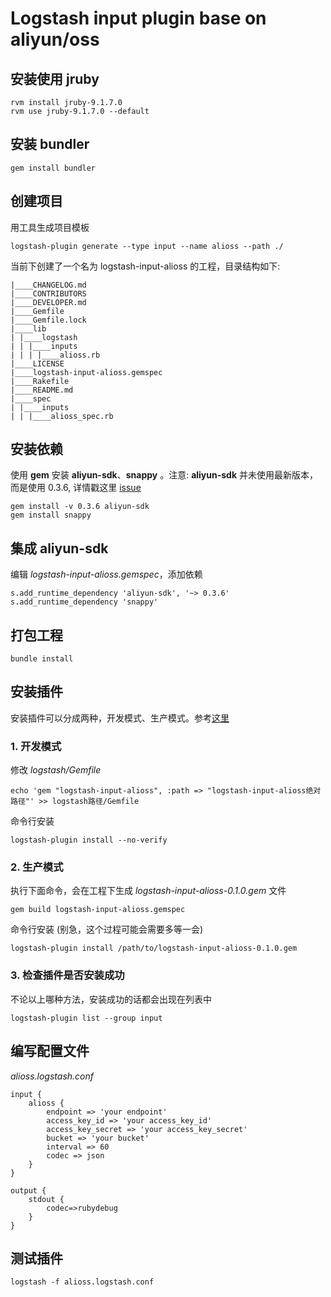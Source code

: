 # Logstash input plugin base on aliyun/oss

## 安装使用 **jruby**
    
```
rvm install jruby-9.1.7.0
rvm use jruby-9.1.7.0 --default
```
    
## 安装 **bundler** 

```
gem install bundler
```

## 创建项目

用工具生成项目模板

```
logstash-plugin generate --type input --name alioss --path ./
```
    
当前下创建了一个名为 logstash-input-alioss 的工程，目录结构如下:
    
```
|____CHANGELOG.md
|____CONTRIBUTORS
|____DEVELOPER.md
|____Gemfile
|____Gemfile.lock
|____lib
| |____logstash
| | |____inputs
| | | |____alioss.rb
|____LICENSE
|____logstash-input-alioss.gemspec
|____Rakefile
|____README.md
|____spec
| |____inputs
| | |____alioss_spec.rb
```
    
## 安装依赖

使用 **gem** 安装 **aliyun-sdk**、**snappy** 。注意: **aliyun-sdk** 并未使用最新版本，而是使用 0.3.6, 详情戳这里 [issue](https://github.com/aliyun/aliyun-oss-ruby-sdk/issues/40)

```
gem install -v 0.3.6 aliyun-sdk
gem install snappy
```

## 集成 **aliyun-sdk**

编辑 _logstash-input-alioss.gemspec_，添加依赖

```
s.add_runtime_dependency 'aliyun-sdk', '~> 0.3.6'
s.add_runtime_dependency 'snappy'
```
    
## 打包工程 

```
bundle install
```

## 安装插件

安装插件可以分成两种，开发模式、生产模式。参考[这里](https://github.com/Wondermall/logstash-input-google-cloud-pubsub)

### 1. 开发模式

修改 _logstash/Gemfile_ 
        
```
echo 'gem "logstash-input-alioss", :path => "logstash-input-alioss绝对路径"' >> logstash路径/Gemfile
```
        
命令行安装
        
```
logstash-plugin install --no-verify
```
    
### 2. 生产模式

执行下面命令，会在工程下生成 _logstash-input-alioss-0.1.0.gem_ 文件

```
gem build logstash-input-alioss.gemspec
```

命令行安装 (别急，这个过程可能会需要多等一会)

```
logstash-plugin install /path/to/logstash-input-alioss-0.1.0.gem
```

### 3. 检查插件是否安装成功

不论以上哪种方法，安装成功的话都会出现在列表中

```
logstash-plugin list --group input
```

## 编写配置文件 
_alioss.logstash.conf_
    
```
input {
    alioss {
        endpoint => 'your endpoint'
        access_key_id => 'your access_key_id'
        access_key_secret => 'your access_key_secret'
        bucket => 'your bucket'
        interval => 60
        codec => json
    }
}

output {
    stdout {
        codec=>rubydebug
    }
}
```

## 测试插件
    
```
logstash -f alioss.logstash.conf
```




